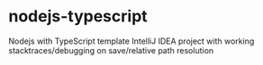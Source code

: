 # nodejs-typescript
Nodejs with TypeScript template IntelliJ IDEA project with working stacktraces/debugging on save/relative path resolution
